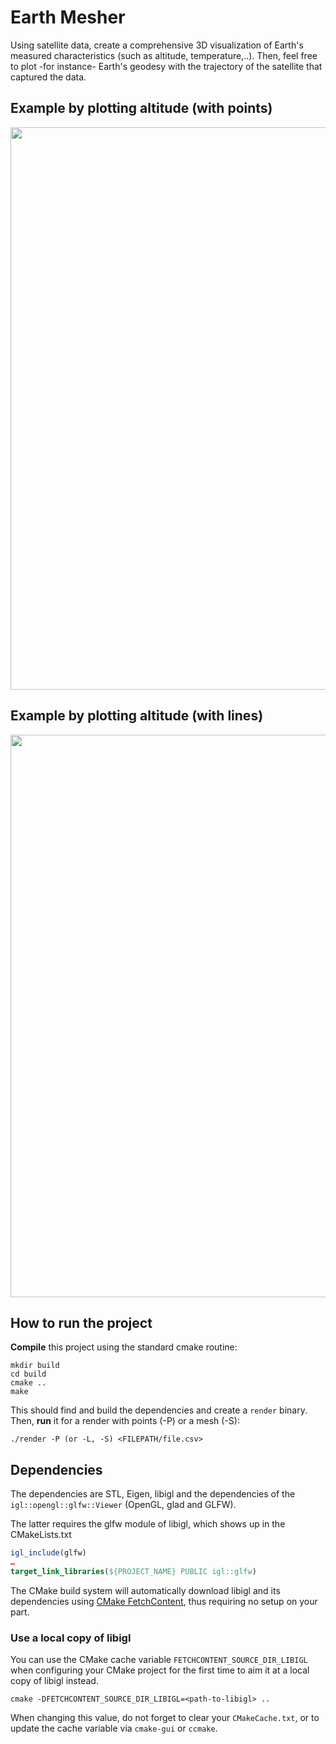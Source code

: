# Earth Mesher

Using satellite data, create a comprehensive 3D visualization of Earth's measured characteristics (such as altitude, temperature,..). Then, feel free to plot -for instance- Earth's geodesy with the trajectory of the satellite that captured the data.

## Example by plotting altitude (with points)
<p align="center">
	<a href="https://github.com/VicVEVO/Earth-Mesher/blob/029848795746c3770675454244a5780ebcb422fb/resources/"><img src="https://github.com/VicVEVO/Earth-Mesher/blob/029848795746c3770675454244a5780ebcb422fb/resources/example-1.gif" width="900"></a>
</p>

## Example by plotting altitude (with lines)
<p align="center">
	<a href="https://github.com/VicVEVO/Earth-Mesher/blob/17d05df77ab0ff932cb8bccba06b40b95c17a717/resources/"><img src="https://github.com/VicVEVO/Earth-Mesher/blob/17d05df77ab0ff932cb8bccba06b40b95c17a717/resources/example-2.gif" width="900"></a>
</p>

## How to run the project

**Compile** this project using the standard cmake routine:

    mkdir build
    cd build
    cmake ..
    make

This should find and build the dependencies and create a `render` binary. Then, **run** it for a render with points (-P) or a mesh (-S):

    ./render -P (or -L, -S) <FILEPATH/file.csv>

## Dependencies

The dependencies are STL, Eigen, libigl and the dependencies
of the `igl::opengl::glfw::Viewer` (OpenGL, glad and GLFW).

The latter requires the glfw module of libigl, which shows up in the CMakeLists.txt 

```cmake
igl_include(glfw)
…
target_link_libraries(${PROJECT_NAME} PUBLIC igl::glfw)
```

The CMake build system will automatically download libigl and its dependencies using
[CMake FetchContent](https://cmake.org/cmake/help/latest/module/FetchContent.html),
thus requiring no setup on your part.

### Use a local copy of libigl
You can use the CMake cache variable `FETCHCONTENT_SOURCE_DIR_LIBIGL` when configuring your CMake project for
the first time to aim it at a local copy of libigl instead.
```
cmake -DFETCHCONTENT_SOURCE_DIR_LIBIGL=<path-to-libigl> ..
```
When changing this value, do not forget to clear your `CMakeCache.txt`, or to update the cache variable
via `cmake-gui` or `ccmake`.
